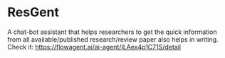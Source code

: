 # ResGent
A chat-bot assistant that helps researchers to get the quick information from all available/published research/review paper also helps in writing.
Check it: https://flowagent.ai/ai-agent/ILAex4p1C71S/detail
